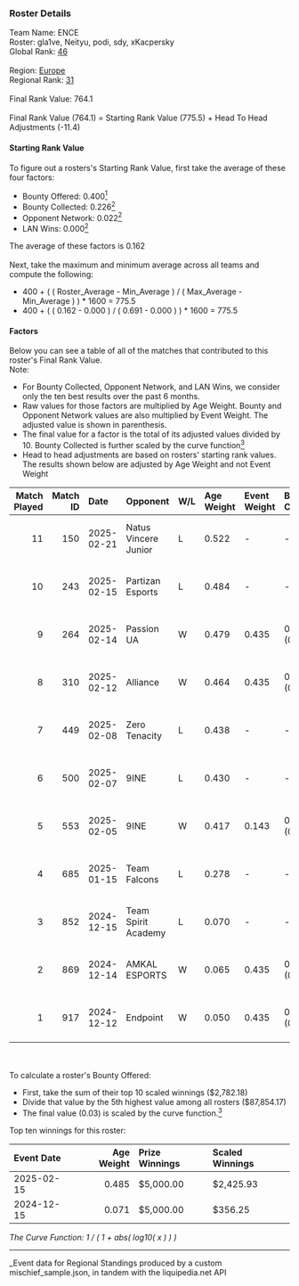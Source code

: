 ### Roster Details<br />
Team Name: ENCE<br />
Roster: gla1ve, Neityu, podi, sdy, xKacpersky<br />
Global Rank: [46](../../standings_global_2025_06_02.md)<br />
<br />
Region: [Europe]( ../../standings_europe_2025_06_02.md)<br />
Regional Rank: [31]( ../../standings_europe_2025_06_02.md)<br />
<br />
Final Rank Value:  764.1<br />
<br />
Final Rank Value (764.1) = Starting Rank Value (775.5) + Head To Head Adjustments (-11.4)<br />

#### Starting Rank Value<br />
To figure out a rosters's Starting Rank Value, first take the average of these four factors:<br />
- Bounty Offered: 0.400[<sup>1</sup>](#table2)
- Bounty Collected: 0.226[<sup>2</sup>](#table1)
- Opponent Network: 0.022[<sup>2</sup>](#table1)
- LAN Wins: 0.000[<sup>2</sup>](#table1)

The average of these factors is 0.162<br />
<br />
Next, take the maximum and minimum average across all teams and compute the following:<br />
- 400 + ( ( Roster_Average - Min_Average ) / ( Max_Average - Min_Average ) ) * 1600 = 775.5
- 400 + ( ( 0.162 - 0.000 ) / ( 0.691 - 0.000 ) ) * 1600 = 775.5


#### Factors<br />
Below you can see a table of all of the matches that contributed to this roster's Final Rank Value.<br />
Note:<br />

- For Bounty Collected, Opponent Network, and LAN Wins, we consider only the ten best results over the past 6 months.
- Raw values for those factors are multiplied by Age Weight. Bounty and Opponent Network values are also multiplied by Event Weight. The adjusted value is shown in parenthesis.
- The final value for a factor is the total of its adjusted values divided by 10. Bounty Collected is further scaled by the curve function[<sup>3</sup>](#curveFunction)
- Head to head adjustments are based on rosters' starting rank values. The results shown below are adjusted by Age Weight and not Event Weight
<span id="table1"></span><br />


| Match Played | Match ID | Date       | Opponent             | W/L | Age Weight | Event Weight | Bounty Collected | Opponent Network | LAN Wins  | H2H Adj. | Roster                                |
| -: | -: | :- | :- | :- | :- | :- | :- | :- | :- | -: | :- |
|           11 |      150 | 2025-02-21 | Natus Vincere Junior | L   | 0.522      | -            | -                | -                | -         |    -7.44 | gla1ve, Neityu, podi, sdy, xKacpersky |
|           10 |      243 | 2025-02-15 | Partizan Esports     | L   | 0.484      | -            | -                | -                | -         |    -6.19 | gla1ve, Neityu, podi, sdy, xKacpersky |
|            9 |      264 | 2025-02-14 | Passion UA           | W   | 0.479      | 0.435        | 0.011 (0.002)    | 0.239 (0.050)    | 0 (0.000) |     7.75 | gla1ve, Neityu, podi, sdy, xKacpersky |
|            8 |      310 | 2025-02-12 | Alliance             | W   | 0.464      | 0.435        | 0.000 (0.000)    | 0.621 (0.125)    | 0 (0.000) |     3.78 | gla1ve, Neityu, podi, sdy, xKacpersky |
|            7 |      449 | 2025-02-08 | Zero Tenacity        | L   | 0.438      | -            | -                | -                | -         |    -8.99 | gla1ve, Neityu, podi, sdy, xKacpersky |
|            6 |      500 | 2025-02-07 | 9INE                 | L   | 0.430      | -            | -                | -                | -         |    -6.78 | gla1ve, Neityu, podi, sdy, xKacpersky |
|            5 |      553 | 2025-02-05 | 9INE                 | W   | 0.417      | 0.143        | 0.020 (0.001)    | 0.787 (0.047)    | 0 (0.000) |     6.58 | gla1ve, Neityu, podi, sdy, xKacpersky |
|            4 |      685 | 2025-01-15 | Team Falcons         | L   | 0.278      | -            | -                | -                | -         |    -0.01 | gla1ve, Neityu, podi, sdy, xKacpersky |
|            3 |      852 | 2024-12-15 | Team Spirit Academy  | L   | 0.070      | -            | -                | -                | -         |    -1.15 | gla1ve, Neityu, podi, sdy, xKacpersky |
|            2 |      869 | 2024-12-14 | AMKAL ESPORTS        | W   | 0.065      | 0.435        | 0.008 (0.000)    | 0.067 (0.002)    | 0 (0.000) |     0.79 | gla1ve, Neityu, podi, sdy, xKacpersky |
|            1 |      917 | 2024-12-12 | Endpoint             | W   | 0.050      | 0.435        | 0.000 (0.000)    | 0.014 (0.000)    | 0 (0.000) |     0.28 | gla1ve, Neityu, podi, sdy, xKacpersky |

<br />
<span id="table2"></span><br />
To calculate a roster's Bounty Offered:<br />

- First, take the sum of their top 10 scaled winnings ($2,782.18)
- Divide that value by the 5th highest value among all rosters ($87,854.17)
- The final value (0.03) is scaled by the curve function.[<sup>3</sup>](#curveFunction)

Top ten winnings for this roster:<br />

| Event Date | Age Weight | Prize Winnings | Scaled Winnings |
| :- | -: | :- | :- |
| 2025-02-15 |      0.485 | $5,000.00      | $2,425.93       |
| 2024-12-15 |      0.071 | $5,000.00      | $356.25         |


<span id="curveFunction"></span>_The Curve Function: 1 / ( 1 + abs( log10( x ) ) )_<br />

---
_Event data for Regional Standings produced by a custom mischief_sample.json, in tandem with the liquipedia.net API<br />
